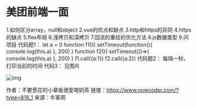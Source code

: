 # 美团前端一面

1.如何区分array，null和object
2.vue的优点和缺点
3.http和https的异同
4.https的缺点
5.flex布局
6.浅拷贝和深拷贝
7.回流的重绘的优化方法
8.js数据类型
9.问项目
代码题1：
 let a = 0
 function f1(){
  setTimeout(function(){
   console.log(this.a)
  }, 200)
 }
 function f2(){
    setTimeout(()=>{
   console.log(this.a)
  }, 200)
 }
 f1.call({a:1})
 f2.call({a:2})
代码题2：
每隔一秒，打印当前的时间
代码3：
见图片

![img](D:/%E6%96%87%E4%BB%B6/typora%E5%9B%BE%E7%89%87/676919A21E7CB3D66B44C243D53B34AB.png)



作者：不要葱花的小章鱼很爱喝奶茶
链接：https://www.nowcoder.com/?type=818_1
来源：牛客网